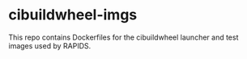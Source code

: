 # cibuildwheel-imgs

This repo contains Dockerfiles for the cibuildwheel launcher and test images used by RAPIDS.
